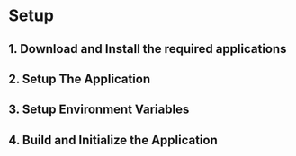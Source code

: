 # Setup

## 1. Download and Install the required applications

## 2. Setup The Application

## 3. Setup Environment Variables

## 4. Build and Initialize the Application
